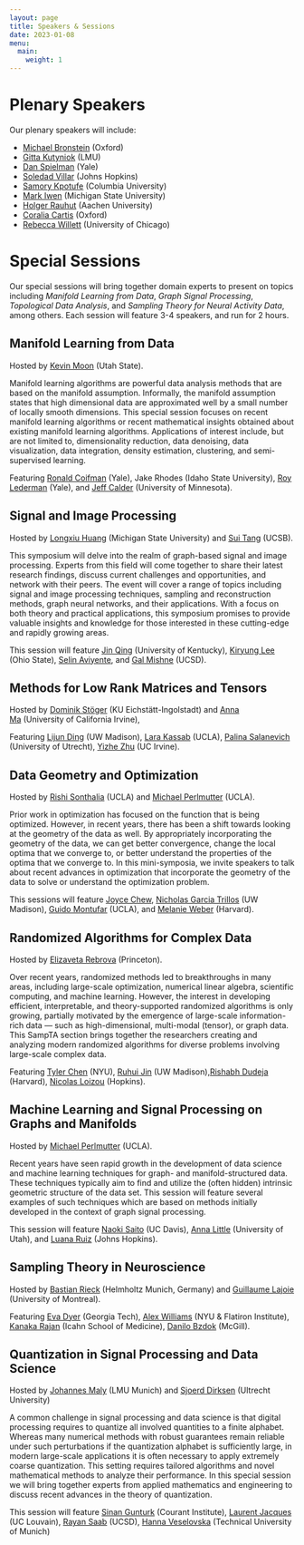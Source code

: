 ```yaml
---
layout: page
title: Speakers & Sessions
date: 2023-01-08
menu:
  main:
    weight: 1
---
```

# Plenary Speakers
Our plenary speakers will include:

- [Michael Bronstein](https://www.cs.ox.ac.uk/people/michael.bronstein/) (Oxford)
- [Gitta Kutyniok](https://www.ai.math.uni-muenchen.de/members/professor/kutyniok/index.html) (LMU)
- [Dan Spielman](http://cs.yale.edu/homes/spielman/) (Yale)
- [Soledad Villar](https://www.ams.jhu.edu/villar/) (Johns Hopkins)
- [Samory Kpotufe](http://www.columbia.edu/~skk2175/) (Columbia University)
- [Mark Iwen](https://users.math.msu.edu/users/iwenmark/) (Michigan State University)
- [Holger Rauhut](http://www.mathc.rwth-aachen.de/~rauhut/home/) (Aachen University)
- [Coralia Cartis](https://www.maths.ox.ac.uk/people/coralia.cartis) (Oxford)
- [Rebecca Willett](https://willett.psd.uchicago.edu) (University of Chicago)


# Special Sessions

Our special sessions will bring together domain experts to present on topics including *Manifold Learning from Data*, *Graph Signal Processing*, *Topological Data Analysis*, and *Sampling Theory for Neural Activity Data*, among others. Each session will feature 3-4 speakers, and run for 2 hours. 

## Manifold Learning from Data
Hosted by [Kevin Moon](https://www.usu.edu/math/directory/faculty/moon-kevin) (Utah State).

Manifold learning algorithms are powerful data analysis methods that are based on the manifold assumption. Informally, the manifold assumption states that high dimensional data are approximated well by a small number of locally smooth dimensions. This special session focuses on recent manifold learning algorithms or recent mathematical insights obtained about existing manifold learning algorithms. Applications of interest include, but are not limited to, dimensionality reduction, data denoising, data visualization, data integration, density estimation, clustering, and semi-supervised learning.

Featuring [Ronald Coifman](https://cpsc.yale.edu/people/ronald-coifman) (Yale), Jake Rhodes (Idaho State University), [Roy Lederman](https://roy.lederman.name/) (Yale), and [Jeff Calder](https://cse.umn.edu/math/jeffrey-calder) (University of Minnesota).

## Signal and Image Processing
Hosted by [Longxiu Huang](http://longxiuhuang.com/) (Michigan State University) and [Sui Tang](https://web.math.ucsb.edu/~suitang/) (UCSB). 

This symposium will delve into the realm of graph-based signal and image processing. Experts from this field will come together to share their latest research findings, discuss current challenges and opportunities, and network with their peers. The event will cover a range of topics including signal and image processing techniques, sampling and reconstruction methods, graph neural networks, and their applications. With a focus on both theory and practical applications, this symposium promises to provide valuable insights and knowledge for those interested in these cutting-edge and rapidly growing areas.

This session will feature [Jin Qing](https://math.as.uky.edu/users/jqi229) (University of Kentucky), [Kiryung Lee](https://ece.osu.edu/people/lee.8763) (Ohio State), [Selin Aviyente](https://www.egr.msu.edu/people/profile/aviyente), and [Gal Mishne](http://mishne.ucsd.edu/) (UCSD).

## Methods for Low Rank Matrices and Tensors
Hosted by [Dominik Stöger](https://dominiksto.github.io/) (KU Eichstätt-Ingolstadt) and [Anna Ma](https://www.math.uci.edu/node/36395) (University of California Irvine),

Featuring [Lijun Ding](https://www.lijunding.net) (UW Madison), [Lara Kassab](https://larakassab.weebly.com) (UCLA), [Palina Salanevich](https://palinasalanevich.wordpress.com/) (University of Utrecht), [Yizhe Zhu](https://sites.google.com/uci.edu/yizhezhu) (UC Irvine).

## Data Geometry and Optimization
Hosted by [Rishi Sonthalia](https://sites.google.com/umich.edu/rsonthal?pli=1) (UCLA) and [Michael Perlmutter](https://sites.google.com/view/perlmutma/home) (UCLA).

Prior work in optimization has focused on the function that is being optimized. However, in recent years, there has been a shift towards looking at the geometry of the data as well. By appropriately incorporating the geometry of the data, we can get better convergence, change the local optima that we converge to, or better understand the properties of the optima that we converge to. In this mini-symposia, we invite speakers to talk about recent advances in optimization that incorporate the geometry of the data to solve or understand the optimization problem. 

This sessions will feature [Joyce Chew](https://joycechew.github.io/), [Nicholas Garcia Trillos](https://stat.wisc.edu/staff/trillos-nicolas-garcia/) (UW Madison), [Guido Montufar](https://www.math.ucla.edu/~montufar/) (UCLA), and [Melanie Weber](http://melanie-weber.com) (Harvard).


## Randomized Algorithms for Complex Data
Hosted by [Elizaveta Rebrova](https://erebrova.github.io/) (Princeton).

Over recent years, randomized methods led to breakthroughs in many areas, including large-scale optimization, numerical linear algebra, scientific computing, and machine learning. However, the interest in developing efficient, interpretable, and theory-supported randomized algorithms is only growing, partially motivated by the emergence of large-scale information-rich data — such as high-dimensional, multi-modal (tensor), or graph data. This SampTA section brings together the researchers creating and analyzing modern randomized algorithms for diverse problems involving large-scale complex data.

Featuring [Tyler Chen](https://chen.pw) (NYU), [Ruhui Jin](https://math.wisc.edu/staff/jin-ruhui/) (UW Madison),[Rishabh Dudeja](http://www.columbia.edu/~rd2714/) (Harvard), [Nicolas Loizou](https://engineering.jhu.edu/faculty/nicolas-loizou/) (Hopkins).

## Machine Learning and Signal Processing on Graphs and Manifolds
Hosted by [Michael Perlmutter](https://sites.google.com/view/perlmutma/home) (UCLA).

Recent years have seen rapid growth in the development of data science and machine learning techniques for graph- and manifold-structured data. These techniques typically aim to find and utilize the (often hidden) intrinsic geometric structure of the data set. This session will feature several examples of such techniques which are based on methods initially developed in the context of graph signal processing. 

This session will feature [Naoki Saito](https://www.math.ucdavis.edu/~saito/) (UC Davis), [Anna Little](https://www.anna-little.com) (University of Utah), and [Luana Ruiz](https://sites.google.com/view/luana-ruiz/home) (Johns Hopkins).


## Sampling Theory in Neuroscience
Hosted by [Bastian Rieck](https://bastian.rieck.me) (Helmholtz Munich, Germany) and [Guillaume Lajoie](https://www.guillaumelajoie.com/) (University of Montreal).

Featuring [Eva Dyer](https://bme.gatech.edu/bme/faculty/Eva-Dyer) (Georgia Tech), [Alex Williams](http://neurostatslab.org) (NYU & Flatiron Institute), [Kanaka Rajan](https://www.rajanlab.com/) (Icahn School of Medicine), [Danilo Bzdok](https://www.mcgill.ca/bbme/danilo-bzdok) (McGill).

## Quantization in Signal Processing and Data Science
Hosted by [Johannes Maly](https://johannes-maly.github.io/) (LMU Munich) and [Sjoerd Dirksen](https://www.researchgate.net/profile/Sjoerd-Dirksen) (Ultrecht University)

A common challenge in signal processing and data science is that digital processing requires to quantize all involved quantities to a finite alphabet. Whereas many numerical methods with robust guarantees remain reliable under such perturbations if the quantization alphabet is sufficiently large, in modern large-scale applications it is often necessary to apply extremely coarse quantization. This setting requires tailored algorithms and novel mathematical methods to analyze their performance. In this special session we will bring together experts from applied mathematics and engineering to discuss recent advances in the theory of quantization.

This session will feature [Sinan Gunturk](https://www.math.nyu.edu/people/profiles/GUNTURK_Sinan.html) (Courant Institute), [Laurent Jacques](https://laurentjacques.gitlab.io) (UC Louvain), [Rayan Saab](https://mathweb.ucsd.edu/~rsaab/) (UCSD), [Hanna Veselovska](https://annaveselovska.com/) (Technical University of Munich)


